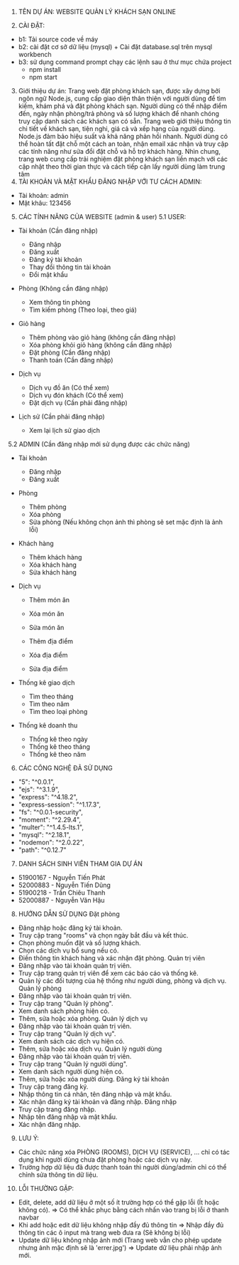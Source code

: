 1. TÊN DỰ ÁN:
  WEBSITE QUẢN LÝ KHÁCH SẠN ONLINE

2. CÀI ĐẶT:
  - b1: Tải source code về máy
  - b2: cài đặt cơ sở dữ liệu (mysql)
	    + Cài đặt database.sql trên mysql workbench
  - b3: sử dụng command prompt chạy các lệnh sau ở thư mục chứa project
      + npm install 
      + npm start

3. Giới thiệu dự án:
	Trang web đặt phòng khách sạn, được xây dựng bởi ngôn ngữ Node.js, cung cấp giao diện thân thiện với người dùng để tìm kiếm, khám phá và đặt phòng khách sạn. Người dùng có thể nhập điểm đến, ngày nhận phòng/trả phòng và số lượng khách để nhanh chóng truy cập danh sách các khách sạn có sẵn. Trang web giới thiệu thông tin chi tiết về khách sạn, tiện nghi, giá cả và xếp hạng của người dùng. Node.js đảm bảo hiệu suất và khả năng phản hồi nhanh. Người dùng có thể hoàn tất đặt chỗ một cách an toàn, nhận email xác nhận và truy cập các tính năng như sửa đổi đặt chỗ và hỗ trợ khách hàng. Nhìn chung, trang web cung cấp trải nghiệm đặt phòng khách sạn liền mạch với các cập nhật theo thời gian thực và cách tiếp cận lấy người dùng làm trung tâm
4. TÀI KHOẢN VÀ MẬT KHẨU ĐĂNG NHẬP VỚI TƯ CÁCH ADMIN:
  - Tài khoản: admin
  - Mật khâu: 123456

5. CÁC TÍNH NĂNG CỦA WEBSITE (admin & user)
5.1 USER:
  - Tài khoản (Cần đăng nhập)
    + Đăng nhập 
    + Đăng xuất
    + Đăng ký tài khoản
    + Thay đổi thông tin tài khoản
    + Đổi mật khẩu

  - Phòng (Không cần đăng nhập)
    + Xem thông tin phòng 
    + Tìm kiếm phòng (Theo loại, theo giá) 

  - Giỏ hàng
    + Thêm phòng vào giỏ hàng (không cần đăng nhập)
    + Xóa phòng khỏi giỏ hàng (không cần đăng nhập)
    + Đặt phòng (Cần đăng nhập)
    + Thanh toán (Cần đăng nhập)

  - Dịch vụ
    + Dịch vụ đồ ăn (Có thể xem)
    + Dịch vụ đón khách (Có thể xem)
    + Đặt dịch vụ (Cần phải đăng nhập)

  - Lịch sử (Cần phải đăng nhập)
    + Xem lại lịch sử giao dịch 


5.2 ADMIN (Cần đăng nhập mới sử dụng được các chức năng)
  - Tài khoản	
    + Đăng nhập 
    + Đăng xuất

  - Phòng
    + Thêm phòng 
    + Xóa phòng
    + Sửa phòng (Nếu không chọn ảnh thì phòng sẽ set mặc định là ảnh lỗi)

  - Khách hàng
    + Thêm khách hàng
    + Xóa khách hàng
    + Sửa khách hàng

  - Dịch vụ
    + Thêm món ăn
    + Xóa món ăn
    + Sửa món ăn

    + Thêm địa điểm
    + Xóa địa điểm
    + Sửa địa điểm

  - Thống kê giao dịch
    + Tìm theo tháng
    + Tìm theo năm
    + Tìm theo loại phòng

  - Thống kê doanh thu
    + Thống kê theo ngày
    + Thống kê theo tháng
    + Thống kê theo năm

6. CÁC CÔNG NGHỆ ĐÃ SỬ DỤNG
  -  "5": "^0.0.1",
  -  "ejs": "^3.1.9",
  -  "express": "^4.18.2",
  -  "express-session": "^1.17.3",
  -  "fs": "^0.0.1-security",
  -  "moment": "^2.29.4",
  -  "multer": "^1.4.5-lts.1",
  -  "mysql": "^2.18.1",
  -  "nodemon": "^2.0.22",
  -  "path": "^0.12.7"

7. DANH SÁCH SINH VIÊN THAM GIA DỰ ÁN
  - 51900167 - Nguyễn Tiến Phát 
  - 52000883 - Nguyễn Tiến Dũng  
  - 51900218 - Trần Chiêu Thanh  
  - 52000887 - Nguyễn Văn Hậu 

8. HƯỚNG DẪN SỬ DỤNG
 Đặt phòng
  -	Đăng nhập hoặc đăng ký tài khoản.
  -	Truy cập trang "rooms" và chọn ngày bắt đầu và kết thúc.
  -	Chọn phòng muốn đặt và số lượng khách.
  -	Chọn các dịch vụ bổ sung nếu có.
  -	Điền thông tin khách hàng và xác nhận đặt phòng.
 Quản trị viên
  -	Đăng nhập vào tài khoản quản trị viên.
  -	Truy cập trang quản trị viên để xem các báo cáo và thống kê.
  -	Quản lý các đối tượng của hệ thống như người dùng, phòng và dịch vụ.
 Quản lý phòng
  -	Đăng nhập vào tài khoản quản trị viên.
  -	Truy cập trang "Quản lý phòng".
  -	Xem danh sách phòng hiện có.
  -	Thêm, sửa hoặc xóa phòng.
 Quản lý dịch vụ
  -	Đăng nhập vào tài khoản quản trị viên.
  -	Truy cập trang "Quản lý dịch vụ".
  -	Xem danh sách các dịch vụ hiện có.
  -	Thêm, sửa hoặc xóa dịch vụ.
 Quản lý người dùng
  -	Đăng nhập vào tài khoản quản trị viên.
  -	Truy cập trang "Quản lý người dùng".
  -	Xem danh sách người dùng hiện có.
  -	Thêm, sửa hoặc xóa người dùng.
 Đăng ký tài khoản
  -	Truy cập trang đăng ký.
  -	Nhập thông tin cá nhân, tên đăng nhập và mật khẩu.
  -	Xác nhận đăng ký tài khoản và đăng nhập.
 Đăng nhập
  -	Truy cập trang đăng nhập.
  -	Nhập tên đăng nhập và mật khẩu.
  -	Xác nhận đăng nhập.

9. LƯU Ý:
  - Các chức năng xóa PHÒNG (ROOMS), DỊCH VỤ (SERVICE), ... chỉ có tác dụng khi người dùng chưa đặt phòng hoặc các dịch vụ này.
  - Trường hợp dữ liệu đã được thanh toán thì người dùng/admin chỉ có thể chỉnh sửa thông tin dữ liệu.

10. LỖI THƯỜNG GẶP: 
  - Edit, delete, add dữ liệu ở một số ít trường hợp có thể gặp lỗi (Ít hoặc không có).
      => Có thể khắc phục bằng cách nhấn vào trang bị lỗi ở thanh navbar
  - Khi add hoặc edit dữ liệu không nhập đầy đủ thông tin
      => Nhập đầy đủ thông tin các ô input mà trang web đưa ra (Sẽ không bị lỗi)
  - Update dữ liệu không nhập ảnh mới (Trang web vẫn cho phép update nhưng ảnh mặc định sẽ là 'errer.jpg')
      => Update dữ liệu phải nhập ảnh mới.

